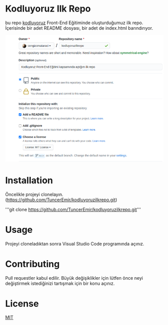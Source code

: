 # Kodluyoruz Ilk Repo

bu repo [kodluyoruz](https://kodluyoruz.org/) Front-End Eğitiminde oluşturduğumuz ilk repo. İçerisinde bir adet README dosyası, bir adet de index.html barındırıyor.

![Kodluyoruz&Patika](https://raw.githubusercontent.com/Kodluyoruz/taskforce/main/git/odev1/figures/github.png)

# Installation

Öncelikle projeyi clonelayın. (https://github.com/TuncerEmir/kodluyoruzilkrepo.git)

'''git clone https://github.com/TuncerEmir/kodluyoruzilkrepo.git'''

# Usage

Projeyi cloneladıktan sonra Visual Studio Code programında açınız. 

# Contributing

Pull requestler kabul edilir. Büyük değişiklikler için lütfen önce neyi değiştirmek istediğinizi tartışmak için bir konu açınız.

# License

[MIT](https://choosealicense.com/licenses/mit/)